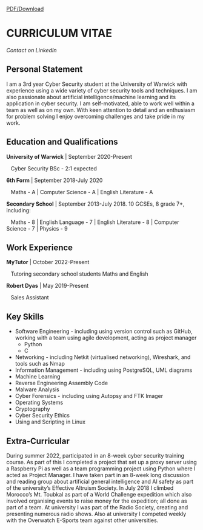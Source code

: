 [PDF/Download](./2022-10-31-CURRICULUM-VITAE.pdf)
# CURRICULUM VITAE

*Contact on LinkedIn*

## Personal Statement

I am a 3rd year Cyber Security student at the University of Warwick with experience using a wide variety of cyber security tools and techniques. I am also passionate about artificial intelligence/machine learning and its application in cyber security. I am self-motivated, able to work well within a team as well as on my own. With keen attention to detail and an enthusiasm for problem solving I enjoy overcoming challenges and take pride in my work.

## Education and Qualifications

**University of Warwick** \| September 2020-Present

&nbsp;&nbsp;&nbsp;Cyber Security BSc - 2:1 expected

**6th Form** \| September 2018-July 2020

&nbsp;&nbsp;&nbsp;Maths - A \| Computer Science - A \| English Literature - A

**Secondary School** \| September 2013-July 2018. 10 GCSEs, 8 grade 7+, including:

&nbsp;&nbsp;&nbsp;Maths - 8 \| English Language - 7 \| English Literature - 8 \| Computer Science - 7 \| Physics - 9

## Work Experience

**MyTutor** \| October 2022-Present

&nbsp;&nbsp;&nbsp;Tutoring secondary school students Maths and English

**Robert Dyas** \| May 2019-Present

&nbsp;&nbsp;&nbsp;Sales Assistant

## Key Skills

- Software Engineering - including using version control such as GitHub, working with a team using agile development, acting as project manager
	- Python
	- C
- Networking - including Netkit (virtualised networking), Wireshark, and tools such as Nmap
- Information Management - including using PostgreSQL, UML diagrams
- Machine Learning
- Reverse Engineering Assembly Code
- Malware Analysis
- Cyber Forensics - including using Autopsy and FTK Imager
- Operating Systems
- Cryptography
- Cyber Security Ethics
- Using and Scripting in Linux

## Extra-Curricular

During summer 2022, participated in an 8-week cyber security training course. As part of this I completed a project that set up a proxy server using a Raspberry Pi as well as a team programming project using Python where I acted as Project Manager. I have taken part in an 8-week long discussion and reading group about artificial general intelligence and AI safety as part of the university’s Effective Altruism Society. In July 2018 I climbed Morocco’s Mt. Toubkal as part of a World Challenge expedition which also involved organising events to raise money for the expedition; all done as part of a team. At university I was part of the Radio Society, creating and presenting numerous radio shows. Also at university I competed weekly with the Overwatch E-Sports team against other universities.
